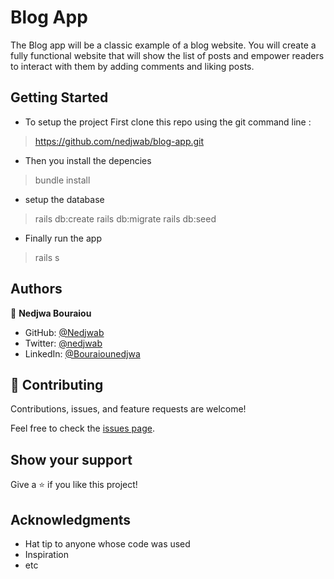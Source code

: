 # Blog App

The Blog app will be a classic example of a blog website. You will create a fully functional website that will show the list of posts and empower readers to interact with them by adding comments and liking posts.

## Getting Started
- To setup the project First clone this repo using the git command line  :
> https://github.com/nedjwab/blog-app.git
- Then you install the depencies
> bundle install
- setup the database
> rails db:create
> rails db:migrate
> rails db:seed 
- Finally run the app 
> rails s
## Authors

👤 **Nedjwa Bouraiou**

- GitHub: [@Nedjwab](https://github.com/nedjwab)
- Twitter: [@nedjwab](https://twitter.com/ned_jwa)
- LinkedIn: [@Bouraiounedjwa](https://www.linkedin.com/feed/)

## 🤝 Contributing

Contributions, issues, and feature requests are welcome!

Feel free to check the [issues page](../../issues/).

## Show your support

Give a ⭐️ if you like this project!

## Acknowledgments

- Hat tip to anyone whose code was used
- Inspiration
- etc
